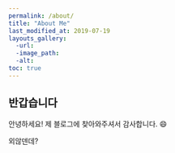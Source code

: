 ```yaml
---
permalink: /about/
title: "About Me"
last_modified_at: 2019-07-19
layouts_gallery:
  -url:
  -image_path:
  -alt:
toc: true
---
```


## 반갑습니다
안녕하세요! 제 블로그에 찾아와주셔서 감사합니다. :smile:

외않덴데?
